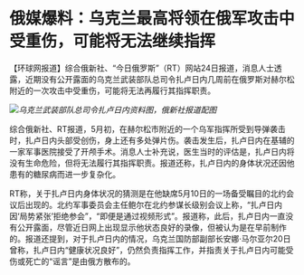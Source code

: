 # 俄媒爆料：乌克兰最高将领在俄军攻击中受重伤，可能将无法继续指挥

【环球网报道】综合俄新社、“今日俄罗斯”（RT）网站24日报道，消息人士透露，近期没有公开露面的乌克兰武装部队总司令扎卢日内几周前在俄罗斯对赫尔松附近的一次攻击中受重伤，可能将无法再履行其指挥职责。

![](https://inews.gtimg.com/om_bt/OS0XEk7cB9glCwWIzooSWvSNguW4L3bOHJmoenPPI1hnkAA/1000)_乌克兰武装部队总司令扎卢日内资料图，俄新社报道配图_

综合俄新社、RT报道，5月初，在赫尔松市附近的一个乌军指挥所受到导弹袭击时，扎卢日内头部受创伤，身上还有多处弹片伤。袭击发生后，扎卢日内在基辅的一家军事医院接受了开颅手术。消息人士补充说，医生当时的评估是，扎卢日内将没有生命危险，但将无法履行其指挥职责。报道还称，扎卢日内的身体状况还因他患有的糖尿病而进一步复杂化。

RT称，关于扎卢日内身体状况的猜测是在他缺席5月10日的一场备受瞩目的北约会议后出现的。北约军事委员会主任鲍尔在北约参谋长级别会议上称，“扎卢日内因‘局势紧张’拒绝参会”，“即便是通过视频形式”。报道称，此后，扎卢日内一直没有公开露面，尽管近日网上出现显示他状态良好的录像，但被认为是在早前制作的。报道还提到，对于扎卢日内的情况，乌克兰国防部副部长安娜·马尔亚尔20日曾称，扎卢日内“健康状况良好”，仍然负责指挥工作，并指责关于扎卢日内可能受伤或死亡的“谣言”是由俄方散布的。

